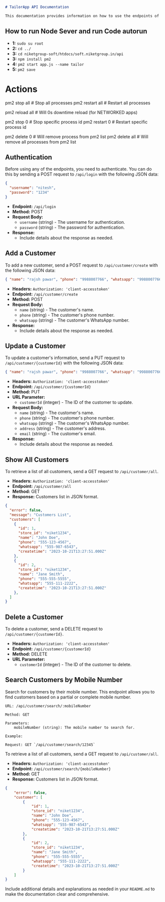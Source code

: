 ````markdown
# TailorApp API Documentation

This documentation provides information on how to use the endpoints of the TailorApp API.

````
## How to run Node Sever and run Code autorun

 - **1:**           `sudo su root`
 - **2:**           `cd ../`
 - **3:**           `cd niketgroup-soft/htdocs/soft.niketgroup.in/api`
 - **3:**           `npm install pm2`
 - **4:**           `pm2 start app.js --name tailor`
 - **5:**           `pm2 save`
  
  # Actions

pm2 stop all           # Stop all processes
pm2 restart all        # Restart all processes

pm2 reload all         # Will 0s downtime reload (for NETWORKED apps)

pm2 stop 0             # Stop specific process id
pm2 restart 0          # Restart specific process id

pm2 delete 0           # Will remove process from pm2 list
pm2 delete all         # Will remove all processes from pm2 list


## Authentication

Before using any of the endpoints, you need to authenticate. You can do this by sending a POST request to `/api/login` with the following JSON data:

```json
{
  "username": "nitesh",
  "password": "1234"
}
```

- **Endpoint:** `/api/login`
- **Method:** POST
- **Request Body:**
  - `username` (string) - The username for authentication.
  - `password` (string) - The password for authentication.
- **Response:**
  - Include details about the response as needed.

## Add a Customer

To add a new customer, send a POST request to `/api/customer/create` with the following JSON data:

```json
{ "name": "rajsh pawar", "phone": "9988007766", "whatsapp": "9988007766" }
```

- **Headers:** `Authorization: 'client-accesstoken'`
- **Endpoint:** `/api/customer/create`
- **Method:** POST
- **Request Body:**
  - `name` (string) - The customer's name.
  - `phone` (string) - The customer's phone number.
  - `whatsapp` (string) - The customer's WhatsApp number.
- **Response:**
  - Include details about the response as needed.

## Update a Customer

To update a customer's information, send a PUT request to `/api/customer/{customerId}` with the following JSON data:

```json
{ "name": "rajsh pawar", "phone": "9988007766", "whatsapp": "9988007766" }
```

- **Headers:** `Authorization: 'client-accesstoken'`
- **Endpoint:** `/api/customer/{customerId}`
- **Method:** PUT
- **URL Parameter:**
  - `customerId` (integer) - The ID of the customer to update.
- **Request Body:**
  - `name` (string) - The customer's name.
  - `phone` (string) - The customer's phone number.
  - `whatsapp` (string) - The customer's WhatsApp number.
  - `address` (string) - The customer's address.
  - `email` (string) - The customer's email.
- **Response:**
  - Include details about the response as needed.

## Show All Customers

To retrieve a list of all customers, send a GET request to `/api/customer/all`.

- **Headers:** `Authorization: 'client-accesstoken'`
- **Endpoint:** `/api/customer/all`
- **Method:** GET
- **Response:** Customers list in JSON format.

```json
{
  "error": false,
  "message": "Customers List",
  "customers": [
    {
      "id": 1,
      "store_id": "niket1234",
      "name": "John Doe",
      "phone": "555-123-4567",
      "whatsapp": "555-987-6543",
      "createtime": "2023-10-21T13:27:51.000Z"
    },
    {
      "id": 2,
      "store_id": "niket1234",
      "name": "Jane Smith",
      "phone": "555-555-5555",
      "whatsapp": "555-111-2222",
      "createtime": "2023-10-21T13:27:51.000Z"
    },
  ]
}
```

## Delete a Customer

To delete a customer, send a DELETE request to `/api/customer/{customerId}`.

- **Headers:** `Authorization: 'client-accesstoken'`
- **Endpoint:** `/api/customer/{customerId}`
- **Method:** DELETE
- **URL Parameter:**
  - `customerId` (integer) - The ID of the customer to delete.


## Search Customers by Mobile Number

Search for customers by their mobile number. This endpoint allows you to find customers based on a partial or complete mobile number.

    URL: /api/customer/search/:mobileNumber

    Method: GET

    Parameters:
        mobileNumber (string): The mobile number to search for.

    Example:

    Request: GET `/api/customer/search/12345`



To retrieve a list of all customers, send a GET request to `/api/customer/all`.

- **Headers:** `Authorization: 'client-accesstoken'`
- **Endpoint:** `/api/customer/search/{mobileNumber}`
- **Method:** GET
- **Response:** Customers list in JSON format.

```json
{
    "error": false,
    "customer": [
        {
            "id": 1,
            "store_id": "niket1234",
            "name": "John Doe",
            "phone": "555-123-4567",
            "whatsapp": "555-987-6543",
            "createtime": "2023-10-21T13:27:51.000Z"
        },
        {
            "id": 2,
            "store_id": "niket1234",
            "name": "Jane Smith",
            "phone": "555-555-5555",
            "whatsapp": "555-111-2222",
            "createtime": "2023-10-21T13:27:51.000Z"
        }
    ]
}
```

Include additional details and explanations as needed in your `README.md` to make the documentation clear and comprehensive.

```

```
